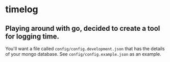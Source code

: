 # timelog
Playing around with go, decided to create a tool for logging time.
---
You'll want a file called `config/config.development.json` that has the details of your mongo database.
See `config/config.example.json` as an example.